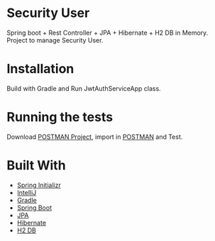 # Security User

Spring boot + Rest Controller + JPA + Hibernate + H2 DB in Memory. Project to manage Security User.

# Installation

Build with Gradle and Run JwtAuthServiceApp class.

# Running the tests

Download [POSTMAN Project](https://github.com/aldojrs/user-api/blob/master/User-API.postman_collection.json), import in [POSTMAN](https://www.getpostman.com) and Test.

# Built With

* [Spring Initializr](https://start.spring.io/)
* [IntelliJ](https://www.jetbrains.com/es-es/idea/)
* [Gradle](https://gradle.org/)
* [Spring Boot](https://spring.io/projects/spring-boot)
* [JPA](https://spring.io/projects/spring-data-jpa)
* [Hibernate](http://hibernate.org/)
* [H2 DB](https://www.h2database.com/)